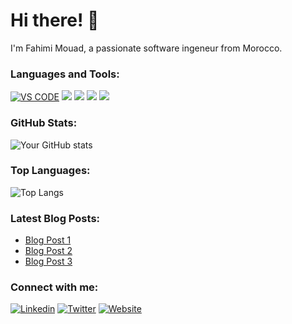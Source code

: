 # Hi there! 👋

I'm Fahimi Mouad, a passionate software ingeneur from Morocco. 


### Languages and Tools:
[![VS CODE](https://img.shields.io/badge/-Language-blue)]()
[![](https://img.shields.io/badge/-Language-blue)]()
[![](https://img.shields.io/badge/-Tool-orange)]()
[![](https://img.shields.io/badge/-Tool-orange)]()
[![](https://img.shields.io/badge/-Tool-orange)]()

### GitHub Stats:
![Your GitHub stats](https://github-readme-stats.vercel.app/api/?username=mouadfhm&show_icons=true&theme=radical)

### Top Languages:
![Top Langs](https://github-readme-stats.vercel.app/api/top-langs/?username=mouadfhm&layout=compact&theme=radical)

### Latest Blog Posts:
<!-- BLOG-POST-LIST:START -->
- [Blog Post 1](link)
- [Blog Post 2](link)
- [Blog Post 3](link)
<!-- BLOG-POST-LIST:END -->

### Connect with me:
[![Linkedin](https://img.shields.io/badge/-LinkedIn-blue?style=flat-square&logo=Linkedin&logoColor=white&link=https://www.linkedin.com/in/mouadfhm/)](https://www.linkedin.com/in/yourusername/)
[![Twitter](https://img.shields.io/badge/-Twitter-blue?style=flat-square&logo=Twitter&logoColor=white&link=https://twitter.com/yourusername)](https://twitter.com/mouadfhm)
[![Website](https://img.shields.io/badge/-Website-brightgreen?style=flat-square&logo=appveyor&link=https://yourwebsite.com)](https://yourwebsite.com)
